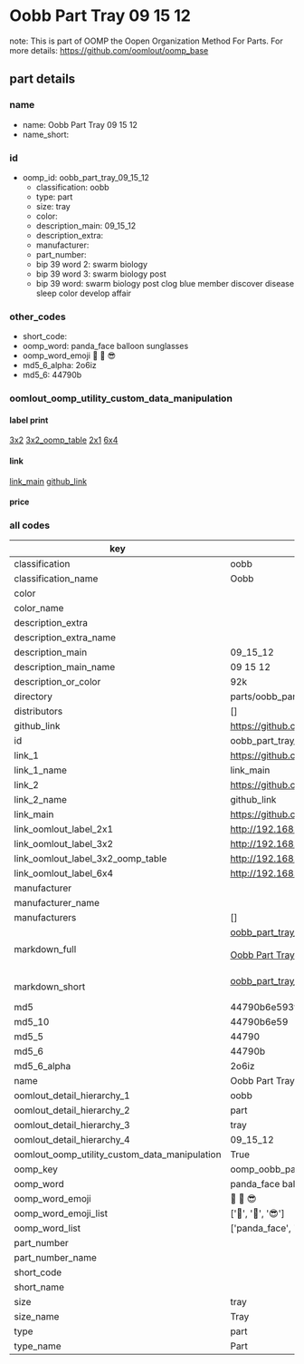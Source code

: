# Oobb Part Tray 09 15 12  

note: This is part of OOMP the Oopen Organization Method For Parts. For more details: https://github.com/oomlout/oomp_base

##  part details





### name
* name: Oobb Part Tray 09 15 12
* name_short: 
### id
* oomp_id: oobb_part_tray_09_15_12
  * classification: oobb
  * type: part
  * size: tray
  * color: 
  * description_main: 09_15_12
  * description_extra: 
  * manufacturer: 
  * part_number: 
  * bip 39 word 2: swarm biology
  * bip 39 word 3: swarm biology post
  * bip 39 word: swarm biology post clog blue member discover disease sleep color develop affair

### other_codes
* short_code: 
* oomp_word: panda_face balloon sunglasses
* oomp_word_emoji :panda_face: :balloon: :sunglasses:
* md5_6_alpha: 2o6iz
* md5_6: 44790b






### oomlout_oomp_utility_custom_data_manipulation
#### label print
[3x2](http://192.168.1.245:1112/?label=oomp%202o6iz)
[3x2_oomp_table](http://192.168.1.107:1112/?label=oomp%202o6iz)
[2x1](http://192.168.1.242:1112/?label=oomp%202o6iz)
[6x4](http://192.168.1.55:1112/?label=oomp%202o6iz)    

#### link

[link_main](https://github.com/oomlout/oomlout_oomp_current_version_messy/tree/main/parts/oobb_part_tray_09_15_12) [github_link](https://github.com/oomlout/oomlout_oomp_part_src/tree/main/parts/oobb_part_tray_09_15_12)                             

#### price







### all codes 
| key | value |  
| --- | --- |  
| classification | oobb |  
| classification_name | Oobb |  
| color |  |  
| color_name |  |  
| description_extra |  |  
| description_extra_name |  |  
| description_main | 09_15_12 |  
| description_main_name | 09 15 12 |  
| description_or_color | 92k |  
| directory | parts/oobb_part_tray_09_15_12 |  
| distributors | [] |  
| github_link | https://github.com/oomlout/oomlout_oomp_part_src/tree/main/parts/oobb_part_tray_09_15_12 |  
| id | oobb_part_tray_09_15_12 |  
| link_1 | https://github.com/oomlout/oomlout_oomp_current_version_messy/tree/main/parts/oobb_part_tray_09_15_12 |  
| link_1_name | link_main |  
| link_2 | https://github.com/oomlout/oomlout_oomp_part_src/tree/main/parts/oobb_part_tray_09_15_12 |  
| link_2_name | github_link |  
| link_main | https://github.com/oomlout/oomlout_oomp_current_version_messy/tree/main/parts/oobb_part_tray_09_15_12 |  
| link_oomlout_label_2x1 | http://192.168.1.242:1112/?label=oomp%202o6iz |  
| link_oomlout_label_3x2 | http://192.168.1.245:1112/?label=oomp%202o6iz |  
| link_oomlout_label_3x2_oomp_table | http://192.168.1.107:1112/?label=oomp%202o6iz |  
| link_oomlout_label_6x4 | http://192.168.1.55:1112/?label=oomp%202o6iz |  
| manufacturer |  |  
| manufacturer_name |  |  
| manufacturers | [] |  
| markdown_full | [oobb_part_tray_09_15_12](https://github.com/oomlout/oomlout_oomp_current_version_messy/tree/main/parts/oobb_part_tray_09_15_12)<br>[](https://github.com/oomlout/oomlout_oomp_current_version_messy/tree/main/parts/oobb_part_tray_09_15_12)<br>[Oobb Part Tray 09 15 12](https://github.com/oomlout/oomlout_oomp_current_version_messy/tree/main/parts/oobb_part_tray_09_15_12)<br><br> |  
| markdown_short | [oobb_part_tray_09_15_12](https://github.com/oomlout/oomlout_oomp_current_version_messy/tree/main/parts/oobb_part_tray_09_15_12)<br><br> |  
| md5 | 44790b6e593f07de2b0c22b951459edb |  
| md5_10 | 44790b6e59 |  
| md5_5 | 44790 |  
| md5_6 | 44790b |  
| md5_6_alpha | 2o6iz |  
| name | Oobb Part Tray 09 15 12 |  
| oomlout_detail_hierarchy_1 | oobb |  
| oomlout_detail_hierarchy_2 | part |  
| oomlout_detail_hierarchy_3 | tray |  
| oomlout_detail_hierarchy_4 | 09_15_12 |  
| oomlout_oomp_utility_custom_data_manipulation | True |  
| oomp_key | oomp_oobb_part_tray_09_15_12 |  
| oomp_word | panda_face balloon sunglasses |  
| oomp_word_emoji | :panda_face: :balloon: :sunglasses: |  
| oomp_word_emoji_list | [':panda_face:', ':balloon:', ':sunglasses:'] |  
| oomp_word_list | ['panda_face', 'balloon', 'sunglasses'] |  
| part_number |  |  
| part_number_name |  |  
| short_code |  |  
| short_name |  |  
| size | tray |  
| size_name | Tray |  
| type | part |  
| type_name | Part |  
